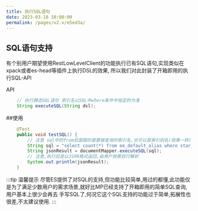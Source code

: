 ```yaml
---
title: 执行SQL语句
date: 2023-03-18 10:00:00
permalink: /pages/v2.x/e5ed3a/
---
```

## SQL语句支持
有个别用户期望使用RestLowLevelClient的功能执行已有SQL语句,实现类似在xpack或者es-head等插件上执行DSL的效果,
所以我们对此封装了开箱即用的执行SQL-API

API
```java
    // 执行静态SQL语句 索引名以SQL中where条件中指定的为准
    String executeSQL(String dsl);

```
##使用

```java
    @Test
    public void testSQL() {
        // 注意 sql中的from后面跟的是要被查询的索引名,也可以是索引别名(效果一样) 由于索引名可能会变,所以此处我采用别名ee_default_alias进行查询
        String sql = "select count(*) from ee_default_alias where star_num > 0";
        String jsonResult = documentMapper.executeSQL(sql);
        // 注意,执行后是以JSON格式返回,由用户按需自行解析
        System.out.println(jsonResult);
    }
```

:::tip 温馨提示
尽管ES提供了对SQL的支持,但功能比较简单,用过的都懂,此功能仅是为了满足少数用户的需求场景,就好比MP已经支持了开箱即用的简单SQL查询,用户基本上很少会再去
手写SQL了,何况它这个SQL支持的功能过于简单,拓展性也很差,不太建议使用.
:::
